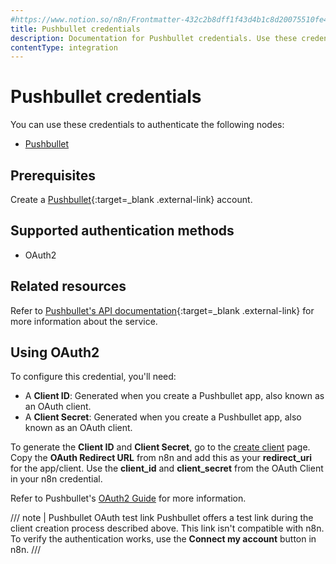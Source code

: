 ```yaml
---
#https://www.notion.so/n8n/Frontmatter-432c2b8dff1f43d4b1c8d20075510fe4
title: Pushbullet credentials
description: Documentation for Pushbullet credentials. Use these credentials to authenticate Pushbullet in n8n, a workflow automation platform.
contentType: integration
---
```


# Pushbullet credentials

You can use these credentials to authenticate the following nodes:

- [Pushbullet](/integrations/builtin/app-nodes/n8n-nodes-base.pushbullet/)

## Prerequisites

Create a [Pushbullet](https://www.pushbullet.com/){:target=_blank .external-link} account.

## Supported authentication methods

- OAuth2

## Related resources

Refer to [Pushbullet's API documentation](https://docs.pushbullet.com/){:target=_blank .external-link} for more information about the service.

## Using OAuth2

To configure this credential, you'll need:

- A **Client ID**: Generated when you create a Pushbullet app, also known as an OAuth client.
- A **Client Secret**: Generated when you create a Pushbullet app, also known as an OAuth client.

To generate the **Client ID** and **Client Secret**, go to the [create client](https://www.pushbullet.com/create-client) page. Copy the **OAuth Redirect URL** from n8n and add this as your **redirect_uri** for the app/client. Use the **client_id** and **client_secret** from the OAuth Client in your n8n credential.

Refer to Pushbullet's [OAuth2 Guide](https://docs.pushbullet.com/#oauth2) for more information.

/// note | Pushbullet OAuth test link
Pushbullet offers a test link during the client creation process described above. This link isn't compatible with n8n. To verify the authentication works, use the **Connect my account** button in n8n.
///

